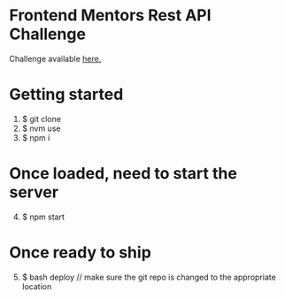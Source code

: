 # Frontend Mentors Rest API Challenge
Challenge available <a href="https://www.frontendmentor.io/challenges/arch-studio-multipage-website-wNIbOFYR6" target="_blank">here.</a>

# Getting started

1. \$ git clone <source>
2. \$ nvm use
3. \$ npm i

# Once loaded, need to start the server

4. \$ npm start

# Once ready to ship

5. \$ bash deploy // make sure the git repo is changed to the appropriate location
